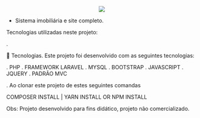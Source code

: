 <p align="center"><img src="https://laravel.com/assets/img/components/logo-laravel.svg"></p>


- Sistema imobiliária e site completo.

Tecnologias utilizadas neste projeto:

.

🚀 Tecnologias. Este projeto foi desenvolvido com as seguintes tecnologias:

. PHP
. FRAMEWORK LARAVEL
. MYSQL
. BOOTSTRAP
. JAVASCRIPT
. JQUERY
. PADRÃO MVC

. Ao clonar este projeto de estes seguintes comandas

COMPOSER INSTALL |
YARN INSTALL OR NPM INSTALL

Obs: Projeto desenvolvido para fins didático, projeto não comercializado.



